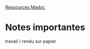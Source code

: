 [Ressources Madoc](https://madoc.univ-nantes.fr/course/view.php?id=54001)

# Notes importantes
travail / rendu sur papier